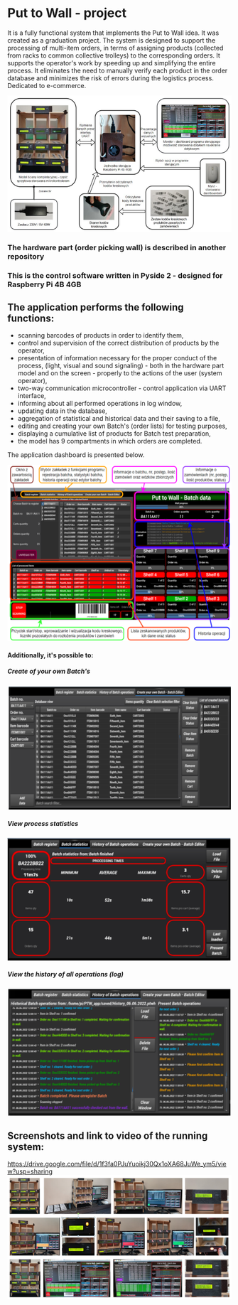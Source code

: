 # Put to Wall - project
It is a fully functional system that implements the Put to Wall idea. 
It was created as a graduation project.
The system is designed to support the processing of multi-item orders, in terms of assigning products (collected from racks to common collective trolleys) to the corresponding orders.
It supports the operator's work by speeding up and simplifying the entire process. It eliminates the need to manually verify each product in the order database and minimizes the risk of errors during the logistics process.
Dedicated to e-commerce.

![img.png](pictures/ptw_schematic_diagram.png)

### The hardware part (order picking wall) is described in another repository
### This is the control software written in Pyside 2 - designed for Raspberry Pi 4B 4GB

## The application performs the following functions:
- scanning barcodes of products in order to identify them,
- control and supervision of the correct distribution of products by the operator,
- presentation of information necessary for the proper conduct of the process,
(light, visual and sound signaling) - both in the hardware part
model and on the screen - properly to the actions of the user (system operator),
- two-way communication microcontroller - control application via UART interface,
- informing about all performed operations in log window,
- updating data in the database,
- aggregation of statistical and historical data and their saving to a file,
- editing and creating your own Batch's (order lists) for testing purposes,
- displaying a cumulative list of products for Batch test preparation,
- the model has 9  compartments in which orders are completed.

The application dashboard is presented below.

![img.png](pictures/gui_dashboard.png)

#### Additionally, it's possible to:

##### Create of your own Batch's
![img.png](pictures/batch_editor.png)

##### View process statistics
![img.png](pictures/batch_statistics.png)

##### View the history of all operations (log)
![img.png](pictures/history_of_batch_operations.png)

## Screenshots and link to video of the running system:
https://drive.google.com/file/d/1f3fa0PJuYuoikj30Qx1oXA68JuWe_ym5/view?usp=sharing
![img.png](pictures/screenshots_of_the_running_system.png)
